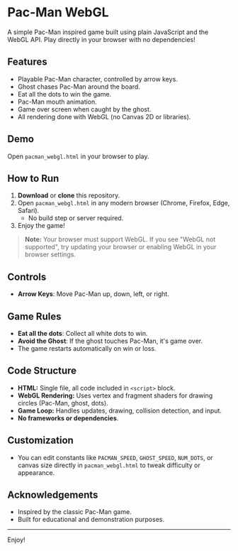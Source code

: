 # Pac-Man WebGL

A simple Pac-Man inspired game built using plain JavaScript and the WebGL API. Play directly in your browser with no dependencies!

## Features

- Playable Pac-Man character, controlled by arrow keys.
- Ghost chases Pac-Man around the board.
- Eat all the dots to win the game.
- Pac-Man mouth animation.
- Game over screen when caught by the ghost.
- All rendering done with WebGL (no Canvas 2D or libraries).

## Demo

Open `pacman_webgl.html` in your browser to play.

## How to Run

1. **Download** or **clone** this repository.
2. Open `pacman_webgl.html` in any modern browser (Chrome, Firefox, Edge, Safari).
   - No build step or server required.
3. Enjoy the game!

> **Note:** Your browser must support WebGL. If you see "WebGL not supported", try updating your browser or enabling WebGL in your browser settings.

## Controls

- **Arrow Keys**: Move Pac-Man up, down, left, or right.

## Game Rules

- **Eat all the dots**: Collect all white dots to win.
- **Avoid the Ghost**: If the ghost touches Pac-Man, it's game over.
- The game restarts automatically on win or loss.

## Code Structure

- **HTML:** Single file, all code included in `<script>` block.
- **WebGL Rendering:** Uses vertex and fragment shaders for drawing circles (Pac-Man, ghost, dots).
- **Game Loop:** Handles updates, drawing, collision detection, and input.
- **No frameworks or dependencies**.

## Customization

- You can edit constants like `PACMAN_SPEED`, `GHOST_SPEED`, `NUM_DOTS`, or canvas size directly in `pacman_webgl.html` to tweak difficulty or appearance.

## Acknowledgements

- Inspired by the classic Pac-Man game.
- Built for educational and demonstration purposes.

---

Enjoy!
